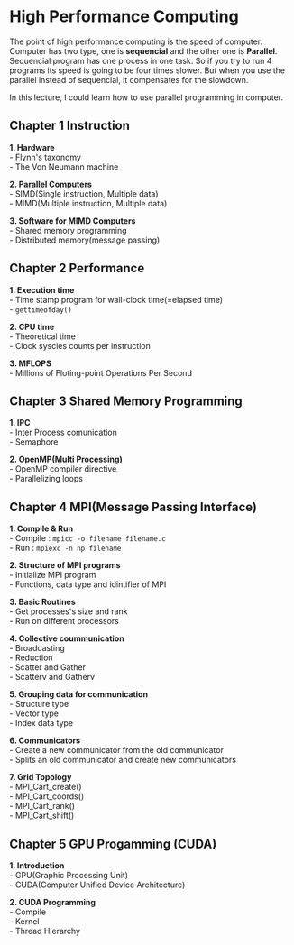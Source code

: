 # High Performance Computing

The point of high performance computing is the speed of computer. Computer has two type, one is **sequencial** and the other one is **Parallel**. Sequencial program has one process in one task. So if you try to run 4 programs its speed is going to be four times slower. But when you use the parallel instead of sequencial, it compensates for the slowdown.

In this lecture, I could learn how to use parallel programming in computer.

## Chapter 1 Instruction

**1. Hardware**   
\- Flynn's taxonomy   
\- The Von Neumann machine   

**2. Parallel Computers**   
\- SIMD(Single instruction, Multiple data)   
\- MIMD(Multiple instruction, Multiple data)   

**3. Software for MIMD Computers**   
\- Shared memory programming   
\- Distributed memory(message passing)   

## Chapter 2 Performance

**1. Execution time**   
\- Time stamp program for wall-clock time(=elapsed time)   
\- `gettimeofday()`   

**2. CPU time**   
\- Theoretical time   
\- Clock syscles counts per instruction   

**3. MFLOPS**   
\- Millions of Floting-point Operations Per Second   

## Chapter 3 Shared Memory Programming

**1. IPC**   
\- Inter Process comunication   
\- Semaphore   

**2. OpenMP(Multi Processing)**   
\- OpenMP compiler directive   
\- Parallelizing loops   

## Chapter 4 MPI(Message Passing Interface)

**1. Compile & Run**   
\- Compile : `mpicc -o filename filename.c`   
\- Run : `mpiexc -n np filename`   

**2. Structure of MPI programs**   
\- Initialize MPI program   
\- Functions, data type and idintifier of MPI   

**3. Basic Routines**   
\- Get processes's size and rank   
\- Run on different processors   

**4. Collective coummunication**   
\- Broadcasting   
\- Reduction   
\- Scatter and Gather   
\- Scatterv and Gatherv   

**5. Grouping data for communication**   
\- Structure type    
\- Vector type   
\- Index data type   

**6. Communicators**   
\- Create a new communicator from the old communicator   
\- Splits an old communicator and create new communicators   

**7. Grid Topology**   
\- MPI_Cart_create()   
\- MPI_Cart_coords()   
\- MPI_Cart_rank()   
\- MPI_Cart_shift()   

## Chapter 5 GPU Progamming (CUDA)

**1. Introduction**   
\- GPU(Graphic Processing Unit)   
\- CUDA(Computer Unified Device Architecture)   

**2. CUDA Programming**   
\- Compile   
\- Kernel   
\- Thread Hierarchy   
